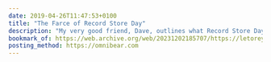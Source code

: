 ```yaml
---
date: 2019-04-26T11:47:53+0100
title: "The Farce of Record Store Day"
description: "My very good friend, Dave, outlines what Record Store Day is, why movements like these are important, and why this particular once has fallen short. Wise words from seriously big fan of music."
bookmark_of: https://web.archive.org/web/20231202185707/https://letorey.co.uk/blog/the-farce-of-record-store-day
posting_method: https://omnibear.com
---
```

